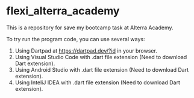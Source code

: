 # flexi_alterra_academy
This is a repository for save my bootcamp task at Alterra Academy.

To try run the program code, you can use several ways:

1. Using Dartpad at https://dartpad.dev/?id in your browser.
2. Using Visual Studio Code with .dart file extension (Need to download Dart extension).
3. Using Android Studio with .dart file extension (Need to download Dart extension).
4. Using InteliJ IDEA with .dart file extension (Need to download Dart extension).